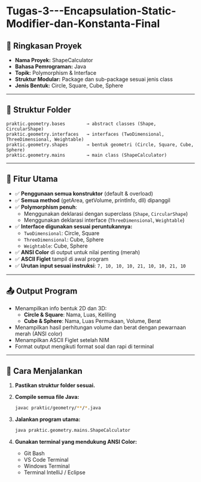 # Tugas-3---Encapsulation-Static-Modifier-dan-Konstanta-Final

## 📘 Ringkasan Proyek

- **Nama Proyek:** ShapeCalculator
- **Bahasa Pemrograman:** Java
- **Topik:** Polymorphism & Interface
- **Struktur Modular:** Package dan sub-package sesuai jenis class
- **Jenis Bentuk:** Circle, Square, Cube, Sphere

---

## 📆 Struktur Folder
```
praktic.geometry.bases        → abstract classes (Shape, CircularShape)
praktic.geometry.interfaces   → interfaces (TwoDimensional, ThreeDimensional, Weightable)
praktic.geometry.shapes       → bentuk geometri (Circle, Square, Cube, Sphere)
praktic.geometry.mains        → main class (ShapeCalculator)
```

---

## 🔧 Fitur Utama

- ✅ **Penggunaan semua konstruktor** (default & overload)
- ✅ **Semua method** (getArea, getVolume, printInfo, dll) dipanggil
- ✅ **Polymorphism penuh**:
  - Menggunakan deklarasi dengan superclass (`Shape`, `CircularShape`)
  - Menggunakan deklarasi interface (`ThreeDimensional`, `Weightable`)
- ✅ **Interface digunakan sesuai peruntukannya:**
  - `TwoDimensional`: Circle, Square
  - `ThreeDimensional`: Cube, Sphere
  - `Weightable`: Cube, Sphere
- ✅ **ANSI Color** di output untuk nilai penting (merah)
- ✅ **ASCII Figlet** tampil di awal program
- ✅ **Urutan input sesuai instruksi**: `7, 10, 10, 10, 21, 10, 10, 21, 10`

---

## 📤 Output Program

- Menampilkan info bentuk 2D dan 3D:
  - **Circle & Square**: Nama, Luas, Keliling
  - **Cube & Sphere**: Nama, Luas Permukaan, Volume, Berat
- Menampilkan hasil perhitungan volume dan berat dengan pewarnaan merah (ANSI color)
- Menampilkan ASCII Figlet setelah NIM
- Format output mengikuti format soal dan rapi di terminal

---

## 🥪 Cara Menjalankan

1. **Pastikan struktur folder sesuai.**
2. **Compile semua file Java:**
   ```bash
   javac praktic/geometry/**/*.java
   ```

3. **Jalankan program utama:**
   ```bash
   java praktic.geometry.mains.ShapeCalculator
   ```

4. **Gunakan terminal yang mendukung ANSI Color:**
   - Git Bash
   - VS Code Terminal
   - Windows Terminal
   - Terminal IntelliJ / Eclipse
